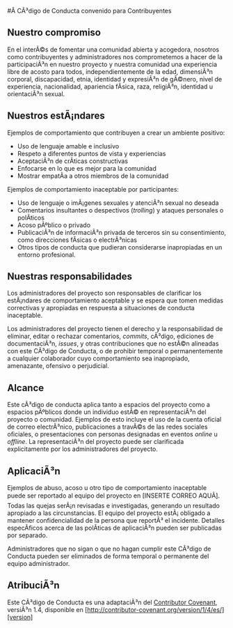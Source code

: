 #Â CÃ³digo de Conducta convenido para Contribuyentes

## Nuestro compromiso

En el interÃ©s de fomentar una comunidad abierta y acogedora, nosotros como contribuyentes y administradores nos comprometemos a hacer de la participaciÃ³n en nuestro proyecto y nuestra comunidad una experiencia libre de acosto para todos, independientemente de la edad, dimensiÃ³n corporal, discapacidad, etnia, identidad y expresiÃ³n de gÃ©nero, nivel de experiencia, nacionalidad, apariencia fÃ­sica, raza, religiÃ³n, identidad u orientaciÃ³n sexual. 

## Nuestros estÃ¡ndares

Ejemplos de comportamiento que contribuyen a crear un ambiente positivo:

* Uso de lenguaje amable e inclusivo
* Respeto a diferentes puntos de vista y experiencias
* AceptaciÃ³n de crÃ­ticas constructivas
* Enfocarse en lo que es mejor para la comunidad
* Mostrar empatÃ­a a otros miembros de la comunidad

Ejemplos de comportamiento inaceptable por participantes:

* Uso de lenguaje o imÃ¡genes sexuales y atenciÃ³n sexual no deseada
* Comentarios insultantes o despectivos (*trolling*) y ataques personales o polÃ­ticos
* Acoso pÃºblico o privado
* PublicaciÃ³n de informaciÃ³n privada de terceros sin su consentimiento, como direcciones fÃ­sicas o electrÃ³nicas
* Otros tipos de conducta que pudieran considerarse inapropiadas en un entorno profesional.

## Nuestras responsabilidades

Los administradores del proyecto son responsables de clarificar los estÃ¡ndares de comportamiento aceptable y se espera que tomen medidas correctivas y apropiadas en respuesta a situaciones de conducta inaceptable. 

Los administradores del proyecto tienen el derecho y la responsabilidad de eliminar, editar o rechazar comentarios, *commits*, cÃ³digo, ediciones de documentaciÃ³n, *issues*, y otras contribuciones que no estÃ©n alineadas con este CÃ³digo de Conducta, o de prohibir temporal o permanentemente a cualquier colaborador cuyo comportamiento sea inapropiado, amenazante, ofensivo o perjudicial.

## Alcance

Este cÃ³digo de conducta aplica tanto a espacios del proyecto como a espacios pÃºblicos donde un individuo estÃ© en representaciÃ³n del proyecto o comunidad. Ejemplos de esto incluye el uso de la cuenta oficial de correo electrÃ³nico, publicaciones a travÃ©s de las redes sociales oficiales, o presentaciones con personas designadas en eventos *online* u *offline*. La representaciÃ³n del proyecto puede ser clarificada explicitamente por los administradores del proyecto.
 
## AplicaciÃ³n

Ejemplos de abuso, acoso u otro tipo de comportamiento inaceptable puede ser reportado al equipo del proyecto en [INSERTE CORREO AQUÃ]. Todas las quejas serÃ¡n revisadas e investigadas, generando un resultado apropiado a las circunstancias. El equipo del proyecto estÃ¡ obligado a mantener confidencialidad de la persona que reportÃ³ el incidente. Detalles especÃ­ficos acerca de las polÃ­ticas de aplicaciÃ³n pueden ser publicadas por separado.

Administradores que no sigan o que no hagan cumplir este CÃ³digo de Conducta pueden ser eliminados de forma temporal o permanente del equipo administrador. 

## AtribuciÃ³n

Este CÃ³digo de Conducta es una adaptaciÃ³n del [Contributor Covenant][homepage], versiÃ³n 1.4, disponible en [http://contributor-covenant.org/version/1/4/es/][version]

[homepage]: http://contributor-covenant.org
[version]: http://contributor-covenant.org/version/1/4/es/
